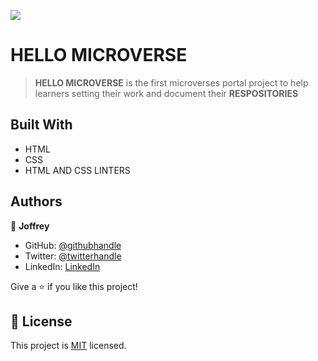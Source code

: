 ![](https://img.shields.io/badge/Microverse-blueviolet)

# HELLO MICROVERSE

> **HELLO MICROVERSE** is the first microverses portal project to help learners setting their work and document their **RESPOSITORIES**


## Built With

- HTML
- CSS
- HTML AND CSS LINTERS


## Authors

👤 **Joffrey**

- GitHub: [@githubhandle](https://github.com/JoffreyNK)
- Twitter: [@twitterhandle](https://twitter.com/home)
- LinkedIn: [LinkedIn](https://www.linkedin.com/feed/)


Give a ⭐️ if you like this project!

## 📝 License

This project is [MIT](./MIT.md) licensed.
